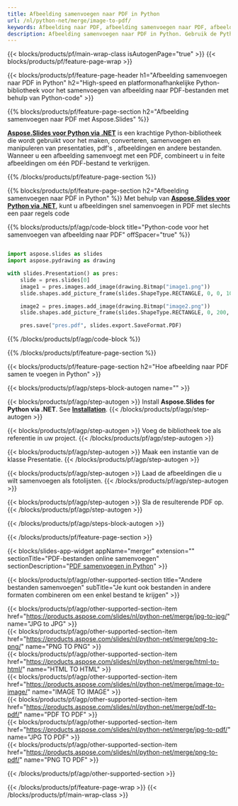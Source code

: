 ```yaml
---
title: Afbeelding samenvoegen naar PDF in Python
url: /nl/python-net/merge/image-to-pdf/
keywords: Afbeelding naar PDF, afbeelding samenvoegen naar PDF, afbeelding samenvoegen naar PDF, PDF, afbeelding, Python API, Python-bibliotheek
description: Afbeelding samenvoegen naar PDF in Python. Gebruik de Python-bibliotheek-API om afbeelding en pdf te combineren
---
```


{{< blocks/products/pf/main-wrap-class isAutogenPage="true" >}}
{{< blocks/products/pf/feature-page-wrap >}}

{{< blocks/products/pf/feature-page-header h1="Afbeelding samenvoegen naar PDF in Python" h2="High-speed en platformonafhankelijke Python-bibliotheek voor het samenvoegen van afbeelding naar PDF-bestanden met behulp van Python-code" >}}

{{% blocks/products/pf/feature-page-section h2="Afbeelding samenvoegen naar PDF met Aspose.Slides" %}}

[**Aspose.Slides voor Python via .NET**](https://products.aspose.com/slides/nl/python-net/) is een krachtige Python-bibliotheek die wordt gebruikt voor het maken, converteren, samenvoegen en manipuleren van presentaties, pdf's , afbeeldingen en andere bestanden. Wanneer u een afbeelding samenvoegt met een PDF, combineert u in feite afbeeldingen om één PDF-bestand te verkrijgen.

{{% /blocks/products/pf/feature-page-section %}}




{{% blocks/products/pf/feature-page-section  h2="Afbeelding samenvoegen naar PDF in Python" %}}
Met behulp van [**Aspose.Slides voor Python via .NET**](https://products.aspose.com/slides/nl/python-net/), kunt u afbeeldingen snel samenvoegen in PDF met slechts een paar regels code

{{% blocks/products/pf/agp/code-block title="Python-code voor het samenvoegen van afbeelding naar PDF" offSpacer="true" %}}
```python

import aspose.slides as slides
import aspose.pydrawing as drawing

with slides.Presentation() as pres:
    slide = pres.slides[0]
    image1 = pres.images.add_image(drawing.Bitmap("image1.png"))
	slide.shapes.add_picture_frame(slides.ShapeType.RECTANGLE, 0, 0, 100, 100, image1)

    image2 = pres.images.add_image(drawing.Bitmap("image2.png"))
	slide.shapes.add_picture_frame(slides.ShapeType.RECTANGLE, 0, 200, 100, 100, image2)

    pres.save("pres.pdf", slides.export.SaveFormat.PDF)
```
{{% /blocks/products/pf/agp/code-block %}}

{{% /blocks/products/pf/feature-page-section %}}




{{< blocks/products/pf/feature-page-section  h2="Hoe afbeelding naar PDF samen te voegen in Python" >}}


{{< blocks/products/pf/agp/steps-block-autogen name="" >}}


{{< blocks/products/pf/agp/step-autogen >}}
Install **Aspose.Slides for Python via .NET**. See [**Installation**](https://docs.aspose.com/slides/python-net/installation/).
{{< /blocks/products/pf/agp/step-autogen >}}

{{< blocks/products/pf/agp/step-autogen >}}
Voeg de bibliotheek toe als referentie in uw project.
{{< /blocks/products/pf/agp/step-autogen >}}

{{< blocks/products/pf/agp/step-autogen >}}
Maak een instantie van de klasse Presentatie.
{{< /blocks/products/pf/agp/step-autogen >}}

{{< blocks/products/pf/agp/step-autogen >}}
Laad de afbeeldingen die u wilt samenvoegen als fotolijsten.
{{< /blocks/products/pf/agp/step-autogen >}}

{{< blocks/products/pf/agp/step-autogen >}}
Sla de resulterende PDF op.
{{< /blocks/products/pf/agp/step-autogen >}}


{{< /blocks/products/pf/agp/steps-block-autogen >}}


{{< /blocks/products/pf/feature-page-section >}}




{{< blocks/slides-app-widget  appName="merger" extension="" sectionTitle="PDF-bestanden online samenvoegen" sectionDescription="[PDF samenvoegen in Python](https://products.aspose.com/slides/nl/python-net/merge/pdf/)" >}}

{{< blocks/products/pf/agp/other-supported-section title="Andere bestanden samenvoegen" subTitle="Je kunt ook bestanden in andere formaten combineren om een ​​enkel bestand te krijgen" >}}

{{< blocks/products/pf/agp/other-supported-section-item href="https://products.aspose.com/slides/nl/python-net/merge/jpg-to-jpg/" name="JPG to JPG" >}}  
{{< blocks/products/pf/agp/other-supported-section-item href="https://products.aspose.com/slides/nl/python-net/merge/png-to-png/" name="PNG TO PNG" >}}  
{{< blocks/products/pf/agp/other-supported-section-item href="https://products.aspose.com/slides/nl/python-net/merge/html-to-html/" name="HTML TO HTML" >}}  
{{< blocks/products/pf/agp/other-supported-section-item href="https://products.aspose.com/slides/nl/python-net/merge/image-to-image/" name="IMAGE TO IMAGE" >}}  
{{< blocks/products/pf/agp/other-supported-section-item href="https://products.aspose.com/slides/nl/python-net/merge/pdf-to-pdf/" name="PDF TO PDF" >}}  
{{< blocks/products/pf/agp/other-supported-section-item href="https://products.aspose.com/slides/nl/python-net/merge/jpg-to-pdf/" name="JPG TO PDF" >}}  
{{< blocks/products/pf/agp/other-supported-section-item href="https://products.aspose.com/slides/nl/python-net/merge/png-to-pdf/" name="PNG TO PDF" >}}  
  


{{< /blocks/products/pf/agp/other-supported-section >}}

{{< /blocks/products/pf/feature-page-wrap >}}
{{< /blocks/products/pf/main-wrap-class >}}